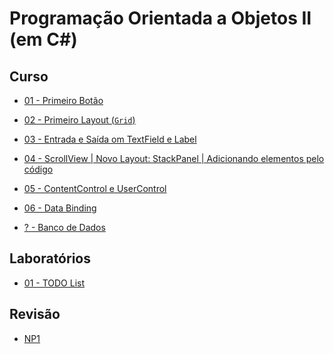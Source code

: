 # Programação Orientada a Objetos II (em C#)


## Curso


- [01 - Primeiro Botão](poo2_files/curso/01/aula01.html)
- [02 - Primeiro Layout (`Grid`)](poo2_files/curso/02/aula02.html)
- [03 - Entrada e Saída om TextField e Label](poo2_files/curso/03/aula03.html)
- [04 - ScrollView | Novo Layout: StackPanel | Adicionando elementos pelo código](poo2_files/curso/04/aula04.html)
- [05 - ContentControl e UserControl](poo2_files/curso/05/aula05.html)
- [06 - Data Binding](poo2_files/curso/06/aula06.html)


- [? - Banco de Dados](poo2_files/curso/0a/aula0a.html)



## Laboratórios
- [01 - TODO List](poo2_files/lab/01/lab01.html)

## Revisão
- [NP1](poo2_files/listas/01/lista01.html)



<!-- 

## [Git](https://github.com/viniciusdenovaes/UnipALPOO)

## Roteiro

- Parte 01 - Programação orientada a eventos: separação de ações e eventos
- Parte 02 - Padrões de Arquitetura: MVC
  - pacotes awt e Swing
- Parte 03 - Padrões de Arquitetura: DAO
  - pacote JDBC -->
